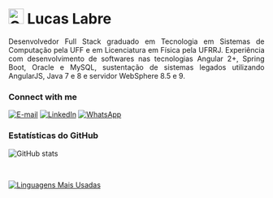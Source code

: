 <h1>
  <img src="https://images.emojiterra.com/google/noto-emoji/unicode-15/color/svg/1f468-1f4bb.svg" alt="Google (Noto Color Emoji - Unicode 15.0)" width="30">
    <span>Lucas Labre</span>
</h1>

<p align="justify">
  Desenvolvedor Full Stack graduado em Tecnologia em Sistemas de Computação pela UFF e em Licenciatura em Física pela UFRRJ. Experiência com desenvolvimento de softwares nas tecnologias Angular 2+, Spring Boot, Oracle e MySQL, sustentação de sistemas legados utilizando AngularJS, Java 7 e 8 e servidor WebSphere 8.5 e 9.
</p>

<h3 align="left">Connect with me</h3>

[![E-mail](https://img.shields.io/badge/-Email-000?style=for-the-badge&logo=microsoft-outlook&logoColor=15DF16&color:FFF)](mailto:lucaslabre@gmail.com)
[![LinkedIn](https://img.shields.io/badge/-LinkedIn-000?style=for-the-badge&logo=linkedin&logoColor=15DF16&color:FFF)](https://www.linkedin.com/in/lucas-labre/)
[![WhatsApp](https://img.shields.io/badge/-WhatsApp-000?style=for-the-badge&logo=whatsapp&logoColor=15DF16&color:FFF)](https://wa.me/5521984068589)

<h3 align="left">Estatísticas do GitHub</h3>

![GitHub stats](https://github-readme-stats-git-masterrstaa-rickstaa.vercel.app/api?username=lucaslabre&hide_title=true&show_icons=true&include_all_commits=false&count_private=true&line_height=25&hide=issues&bg_color=000&title_color=FF00F6&text_color=FFF&border_radius=3&border_color=36123c&icon_color=FF00F6&theme=jolly)

<br>

[![Linguagens Mais Usadas](https://github-readme-stats-git-masterrstaa-rickstaa.vercel.app/api/top-langs/?username=lucaslabre&line_height=10&card_width=290&layout=compact&hide_title=false&count_private=true&langs_count=4&show_icons=true&title_color=FF00F6&hide=html,css&bg_color=000&text_color=8B8B8B&border_radius=3&border_color=561760&count_private=true)](https://github.com/lucaslabre/github-readme-stats)
<br>


<!--
**lucaslabre/lucaslabre** is a ✨ _special_ ✨ repository because its `README.md` (this file) appears on your GitHub profile.

Here are some ideas to get you started:

- 🔭 I’m currently working on ...
- 🌱 I’m currently learning ...
- 👯 I’m looking to collaborate on ...
- 🤔 I’m looking for help with ...
- 💬 Ask me about ...
- 📫 How to reach me: ...
- 😄 Pronouns: ...
- ⚡ Fun fact: ...
-->
